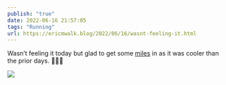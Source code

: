 ```yaml
---
publish: "true"
date: 2022-06-16 21:57:05
tags: "Running"
url: https://ericmwalk.blog/2022/06/16/wasnt-feeling-it.html
---
```


Wasn’t feeling it today but glad to get some [miles](http://www.strava.com/activities/7319722017) in as it was cooler than the prior days. 🏃🏻‍♂️



![](https://ericmwalk.blog/uploads/2022/9674468965.jpg)